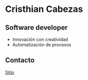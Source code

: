 # Cristhian Cabezas
## Software developer 
- Innovación con creatividad
- Automatización de procesos


## Contacto
[Sitio](https://crisheads.negocio.site/)
